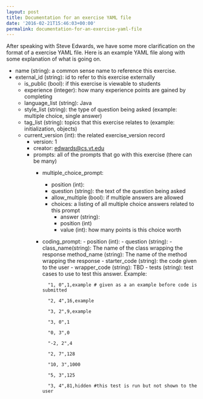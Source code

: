 ```yaml
---
layout: post
title: Documentation for an exercise YAML file
date: '2016-02-21T15:46:03+00:00'
permalink: documentation-for-an-exercise-yaml-file
---
```

After speaking with Steve Edwards, we have some more clarification on the format of a exercise YAML file. Here is an example YAML file along with some explanation of what is going on.

- name (string): a common sense name to reference this exercise.
- external_id (string): id to refer to this exercise externally
  - is_public (bool): if this exercise is viewable to students
  - experience (integer): how many experience points are gained by completing 
  - language_list (string): Java
  - style_list (string): the type of question being asked (example: multiple choice, single answer)
  - tag_list (string): topics that this exercise relates to (example: initialization, objects)
  - current_version (int): the related exercise_version record
    - version: 1 
    - creator: edwards@cs.vt.edu
    - prompts: all of the prompts that go with this exercise (there can be many)
        - multiple_choice_prompt: 
            - position (int): 
            - question (string): the text of the question being asked
            - allow_multiple (bool): if multiple answers are allowed
            - choices: a listing of all multiple choice answers related to this prompt
                 - answer (string): 
                 - position (int)
                 - value (int): how many points is this choice worth
        - coding_prompt:
              - position (int):
              - question (string):
              - class_name(string): The name of the class wrapping the response
              method_name (string): The name of the method wrapping the response
              - starter_code (string): the code given to the user
              - wrapper_code (string): TBD
              - tests (string): test cases to use to test this answer. Example: 
                
                "1, 0",1,example # given as a an example before code is submitted

                "2, 4",16,example

                "3, 2",9,example

                "3, 0",1 

                "0, 3",0

                "-2, 2",4

                "2, 7",128

                "10, 3",1000

                "5, 3",125

                "3, 4",81,hidden #this test is run but not shown to the user
